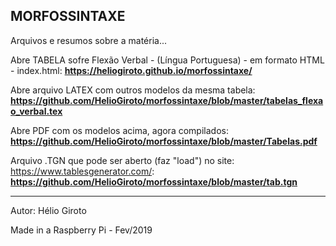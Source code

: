 ## MORFOSSINTAXE

Arquivos e resumos sobre a matéria...

Abre TABELA sofre Flexão Verbal - (Língua Portuguesa) - em formato HTML - index.html: 
**https://heliogiroto.github.io/morfossintaxe/**

Abre arquivo LATEX com outros modelos da mesma tabela:
**https://github.com/HelioGiroto/morfossintaxe/blob/master/tabelas_flexao_verbal.tex**

Abre PDF com os modelos acima, agora compilados:
**https://github.com/HelioGiroto/morfossintaxe/blob/master/Tabelas.pdf**

Arquivo .TGN que pode ser aberto (faz "load") no site: https://www.tablesgenerator.com/:
**https://github.com/HelioGiroto/morfossintaxe/blob/master/tab.tgn** 

<hr>
Autor: Hélio Giroto

Made in a Raspberry Pi - Fev/2019

